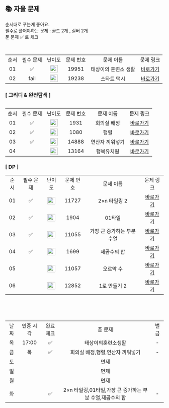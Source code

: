 
## 📚 자율 문제

순서대로 푸는게 좋아요.<br/>
필수로 풀어야하는 문제 : 골드 2개 , 실버 2개 <br/>
푼 문제 ✅ 로 체크

<br/>
<table>
  <tr>
    <td align="center">순서</td>
    <td align="center">필수 문제</td>
    <td align="center">난이도</td>
    <td align="center">문제 번호</td>
    <td align="center">문제 이름</td>
    <td align="center">문제 링크</td>
  </tr>
   <tr>
    <td align="center">01</td>
    <td align="center">✅</td>
    <td align="center"><img height="23px" width="25px" src="https://d2gd6pc034wcta.cloudfront.net/tier/11.svg"></td>
    <td align="center">19951</td>
    <td align="center">태상이의 훈련소 생활</td>
    <td align="center"><a href="https://www.acmicpc.net/problem/19951">바로가기</a></td>
  </tr>
   <tr>
    <td align="center">02</td>
    <td align="center">fail</td>
    <td align="center"><img height="23px" width="25px" src="https://d2gd6pc034wcta.cloudfront.net/tier/14.svg"></td>
    <td align="center">19238</td>
    <td align="center">스타트 택시</td>
    <td align="center"><a href="https://www.acmicpc.net/problem/19238">바로가기</a></td>
  </tr>
  <table>

### [ 그리디 & 완전탐색 ]
  <table>
    <tr>
    <td align="center">순서</td>
    <td align="center">필수 문제</td>
    <td align="center">난이도</td>
    <td align="center">문제 번호</td>
    <td align="center">문제 이름</td>
    <td align="center">문제 링크</td>
  </tr>
   <tr>
    <td align="center">01</td>
    <td align="center">✅</td>
    <td align="center"><img height="23px" width="25px" src="https://d2gd6pc034wcta.cloudfront.net/tier/10.svg"></td>
    <td align="center">1931</td>
    <td align="center">회의실 배정</td>
    <td align="center"><a href="https://www.acmicpc.net/problem/1931">바로가기</a></td>
  </tr>
  <tr>
    <td align="center">02</td>
    <td align="center">✅</td>
    <td align="center"><img height="23px" width="25px" src="https://d2gd6pc034wcta.cloudfront.net/tier/10.svg"></td>
    <td align="center">1080</td>
    <td align="center">행렬</td>
    <td align="center"><a href="https://www.acmicpc.net/problem/1080">바로가기</a></td>
  </tr>
   <tr>
    <td align="center">03</td>
    <td align="center">✅</td>
    <td align="center"><img height="23px" width="25px" src="https://d2gd6pc034wcta.cloudfront.net/tier/10.svg"></td>
    <td align="center">14888</td>
    <td align="center">연산자 끼워넣기</td>
    <td align="center"><a href="https://www.acmicpc.net/problem/14888">바로가기</a></td>
  </tr>
    <tr>
    <td align="center">04</td>
    <td align="center"></td>
    <td align="center"><img height="23px" width="25px" src="https://d2gd6pc034wcta.cloudfront.net/tier/11.svg"></td>
    <td align="center">13164</td>
    <td align="center">행복유치원</td>
    <td align="center"><a href="https://www.acmicpc.net/problem/13164">바로가기</a></td>
  </tr>
</table>

### [ DP ]
  <table>
    <tr>
    <td align="center">순서</td>
    <td align="center">필수 문제</td>
    <td align="center">난이도</td>
    <td align="center">문제 번호</td>
    <td align="center">문제 이름</td>
    <td align="center">문제 링크</td>
  </tr>
  <tr>
    <td align="center">01</td>
    <td align="center">✅</td>
    <td align="center"><img height="23px" width="25px" src="https://d2gd6pc034wcta.cloudfront.net/tier/8.svg"></td>
    <td align="center">11727</td>
    <td align="center">2×n 타일링 2</td>
    <td align="center"><a href="https://www.acmicpc.net/problem/11727">바로가기</a></td>
  </tr>
   <tr>
    <td align="center">02</td>
    <td align="center">✅</td>
    <td align="center"><img height="23px" width="25px" src="https://d2gd6pc034wcta.cloudfront.net/tier/8.svg"></td>
    <td align="center">1904</td>
    <td align="center">01타일</td>
    <td align="center"><a href="https://www.acmicpc.net/problem/1904">바로가기</a></td>
  </tr>
    <tr>
    <td align="center">03</td>
    <td align="center">✅</td>
    <td align="center"><img height="23px" width="25px" src="https://d2gd6pc034wcta.cloudfront.net/tier/9.svg"></td>
    <td align="center">11055</td>
    <td align="center">가장 큰 증가하는 부분 수열</td>
    <td align="center"><a href="https://www.acmicpc.net/problem/11055">바로가기</a></td>
  </tr>
     <tr>
    <td align="center">04</td>
    <td align="center">✅</td>
    <td align="center"><img height="23px" width="25px" src="https://d2gd6pc034wcta.cloudfront.net/tier/9.svg"></td>
    <td align="center">1699</td>
    <td align="center">제곱수의 합</td>
    <td align="center"><a href="https://www.acmicpc.net/problem/1699">바로가기</a></td>
  </tr>
     <tr>
    <td align="center">05</td>
    <td align="center"></td>
    <td align="center"><img height="23px" width="25px" src="https://d2gd6pc034wcta.cloudfront.net/tier/10.svg"></td>
    <td align="center">11057</td>
    <td align="center">오르막 수</td>
    <td align="center"><a href="https://www.acmicpc.net/problem/11057">바로가기</a></td>
  </tr>
     <tr>
    <td align="center">06</td>
    <td align="center"></td>
    <td align="center"><img height="23px" width="25px" src="https://d2gd6pc034wcta.cloudfront.net/tier/10.svg"></td>
    <td align="center">12852</td>
    <td align="center">1로 만들기 2</td>
    <td align="center"><a href="https://www.acmicpc.net/problem/12852">바로가기</a></td>
  </tr>
</table>
<br/><br/>


<br>

<table>
  <tr>
    <td align="center">날짜</td>
    <td align="center">인증 시각</td>
    <td align="center">완료체크</td>
    <td align="center">푼 문제</td>
    <td align="center">벌금</td>
  </tr>
   <tr>
    <td align="center">목</td>
    <td align="center">17:00</td>
    <td align="center">✅</td>
    <td align="center">태상이의훈련소생활</td>
    <td align="center">-</td>
  </tr>
    <tr>
    <td align="center">금</td>
    <td align="center">목</td>
    <td align="center">✅</td>
    <td align="center">회의실 배정,행렬,연산자 끼워넣기</td>
    <td align="center">-</td>
  </tr>
   <tr>
    <td align="center">토</td>
    <td align="center"></td>
    <td align="center"></td>
    <td align="center">면제</td>
    <td align="center"></td>
  </tr>
  <tr>
    <td align="center">일</td>
    <td align="center"></td>
    <td align="center"></td>
    <td align="center">면제</td>
    <td align="center"></td>
  </tr>
  <tr>
    <td align="center">월</td>
    <td align="center"></td>
    <td align="center"></td>
    <td align="center">면제</td>
    <td align="center"></td>
  </tr>
  <tr>
    <td align="center">화</td>
    <td align="center"></td>
    <td align="center">✅</td>
    <td align="center">2×n 타일링,01타일,가장 큰 증가하는 부분 수열,제곱수의 합</td>
    <td align="center">-</td>
  </tr>
</table>
